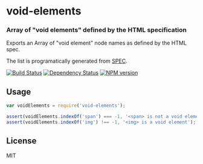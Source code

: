 void-elements
==============

### Array of "void elements" defined by the HTML specification

Exports an Array of "void element" node names as defined by the HTML spec.

The list is programatically generated from [SPEC](http://www.w3.org/html/wg/drafts/html/master/syntax.html#void-elements).

[![Build Status](https://img.shields.io/travis/jadejs/void-elements/master.svg)](https://travis-ci.org/jadejs/void-elements)
[![Dependency Status](https://img.shields.io/gemnasium/jadejs/void-elements.svg)](https://gemnasium.com/jadejs/void-elements)
[![NPM version](https://img.shields.io/npm/v/void-elements.svg)](https://www.npmjs.org/package/void-elements)

Usage
-----

```js
var voidElements = require('void-elements');

assert(voidElements.indexOf('span') === -1, '<span> is not a void element');
assert(voidElements.indexOf('img') !== -1, '<img> is a void element');
```

License
-------

MIT
